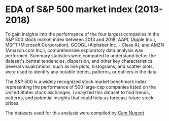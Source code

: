 # EDA of S&P 500 market index (2013-2018)

To gain insights into the performance of the four largest companies in the S&P 500 stock market index between 2013 and 2018,  AAPL (Apple Inc.), MSFT (Microsoft Corporation), GOOGL (Alphabet Inc. - Class A), and AMZN (Amazon.com Inc.), comprehensive exploratory data analysis was performed. Summary statistics were computed to understand better the dataset's central tendencies, dispersion, and other key characteristics. Several visualizations, such as line plots, histograms, and scatter plots, were used to identify any notable trends, patterns, or outliers in the data.


The S&P 500 is a widely recognized stock market benchmark index representing the performance of 500 large-cap companies listed on the United States stock exchanges. I analyzed this dataset to find trends, patterns, and potential insights that could help us forecast future stock prices.


The datasets used for this analysis were compiled by [Cam Nugent](https://www.kaggle.com/datasets/camnugent/sandp500?resource=download)
